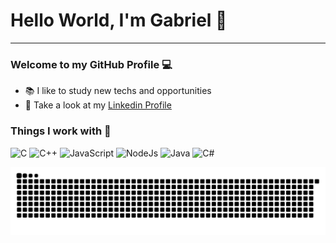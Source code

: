 # Hello World, I'm Gabriel :ghost:
***
### Welcome to my GitHub Profile :computer:
- :books: I like to study new techs and opportunities
- :busts_in_silhouette: Take a look at my [Linkedin Profile](https://www.linkedin.com/in/gabriel-cavalcante-a6a90920a/)

### Things I work with :open_file_folder:
<img src="https://cdn.jsdelivr.net/gh/devicons/devicon/icons/c/c-line.svg" alt="C" width="40" height="40" style="max-width:100%;"></img>
<img src="https://cdn.jsdelivr.net/gh/devicons/devicon/icons/cplusplus/cplusplus-line.svg" alt="C++" width="40" height="40" style="max-width:100%;"></img>
<img src="https://cdn.jsdelivr.net/gh/devicons/devicon/icons/javascript/javascript-plain.svg" alt="JavaScript" width="40" height="40" style="max-width:100%;"></img>
<img src="https://cdn.jsdelivr.net/gh/devicons/devicon/icons/nodejs/nodejs-plain.svg" alt="NodeJs" width="40" height="40" style="max-width:100%;"></img>
<img src="https://cdn.jsdelivr.net/gh/devicons/devicon/icons/java/java-original.svg" alt="Java" width="40" height="40" style="max-width:100%;"></img>
<img src="https://cdn.jsdelivr.net/gh/devicons/devicon/icons/csharp/csharp-original.svg" alt="C#" width="40" height="40" style="max-width:100%;"></img>

![Snake animation](https://github.com/elrate/elrate/blob/output/github-contribution-grid-snake.svg)
<!--
**Elrate/Elrate** is a ✨ _special_ ✨ repository because its `README.md` (this file) appears on your GitHub profile.

Here are some ideas to get you started:

- 🔭 I’m currently working on ...
- 🌱 I’m currently learning ...
- 👯 I’m looking to collaborate on ...
- 🤔 I’m looking for help with ...
- 💬 Ask me about ...
- 📫 How to reach me: ...
- 😄 Pronouns: ...
- ⚡ Fun fact: ...
-->
